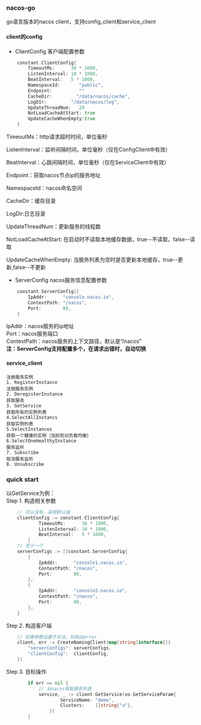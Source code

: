 ### nacos-go
go语言版本的nacos client，支持config_client和service_client

#### client的config
- ClientConfig 客户端配置参数  
```go
    constant.ClientConfig{
		TimeoutMs:      30 * 1000,
		ListenInterval: 10 * 1000,
		BeatInterval:   5 * 1000,
        NamespaceId:       "public",
        Endpoint:          ""
        CacheDir:         "/data/nacos/cache",
		LogDIr:         "/data/nacos/log",
        UpdateThreadNum:   20
		NotLoadCacheAtStart: true
        UpdateCacheWhenEmpty:true
	}
```
TimeoutMs：http请求超时时间，单位毫秒
  
ListenInterval：监听间隔时间，单位毫秒（仅在ConfigClient中有效） 
 
BeatInterval：心跳间隔时间，单位毫秒（仅在ServiceClient中有效）

Endpoint：获取nacos节点ip的服务地址

NamespaceId：nacos命名空间

CacheDir：缓存目录

LogDir:日志目录

UpdateThreadNum：更新服务的线程数

NotLoadCacheAtStart: 在启动时不读取本地缓存数据，true--不读取，false--读取

UpdateCacheWhenEmpty: 当服务列表为空时是否更新本地缓存，true--更新,false--不更新


- ServerConfig nacos服务信息配置参数
```go
    constant.ServerConfig{{
		IpAddr:      "console.nacos.io",
		ContextPath: "/nacos",
		Port:        80,
	}
```
IpAddr：nacos服务的ip地址  
Port：nacos服务端口  
ContextPath：nacos服务的上下文路径，默认是“/nacos”  
<b>注：ServerConfig支持配置多个，在请求出错时，自动切换</b>


#### service_client
    注册服务实例  
    1. RegisterInstance  
    注销服务实例  
    2. DeregisterInstance  
    获取服务
    3. GetService
    获取所有的实例列表 
    4.SelectAllInstancs 
    获取实例列表
    5.SelectInstances
    获取一个健康的实例（加权轮训负载均衡）
    6.SelectOneHealthyInstance
    服务监听
    7. Subscribe
    取消服务监听  
    8. Unsubscribe

### quick start
以GetService为例：  
Step 1. 构造相关参数  
```go
    // 可以没有，采用默认值
    clientConfig := constant.ClientConfig{
    		TimeoutMs:      30 * 1000,
    		ListenInterval: 10 * 1000,
    		BeatInterval:   5 * 1000,
    	} 
    // 至少一个
    serverConfigs := []constant.ServerConfig{
    	{
    	    IpAddr:      "console1.nacos.io",
    	    ContextPath: "/nacos",
    	    Port:        80,
        },
        {
            IpAddr:      "console2.nacos.io",
            ContextPath: "/nacos",
            Port:        80,
        },
    }
```
Step 2. 构造客户端
```go
    // 如果参数设置不合法，将抛出error
    client, err := CreateNamingClient(map[string]interface{}{
    	"serverConfigs": serverConfigs,
    	"clientConfig":  clientConfig,
    })
```
Step 3. 目标操作
```go
        if err == nil {
        	// 从nacos获取服务列表
    		service, _ := client.GetService(vo.GetServiceParam{
            		ServiceName: "demo",
            		Clusters:    []string{"a"},
            	})
    	}
```


